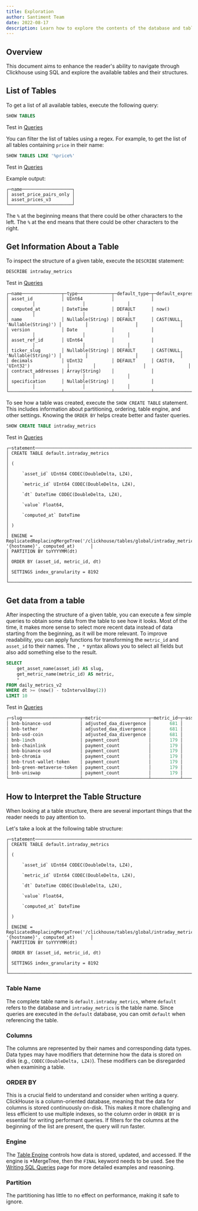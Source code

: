 ```yaml
---
title: Exploration
author: Santiment Team
date: 2022-08-17
description: Learn how to explore the contents of the database and table structure
---
```


## Overview

This document aims to enhance the reader's ability to navigate through Clickhouse using SQL and explore the available tables and their structures.

## List of Tables

To get a list of all available tables, execute the following query:

```sql
SHOW TABLES
```

Test in [Queries](https://app.santiment.net/queries/?panels=%5B%7B%22name%22%3A%22Default%20panel%20title%22%2C%22sql%22%3A%7B%22query%22%3A%22SHOW%20TABLES%22%2C%22parameters%22%3A%7B%7D%7D%2C%22settings%22%3A%7B%22type%22%3A%22TABLE%22%2C%22layout%22%3A%5B0%2C0%2C6%2C3%5D%2C%22columns%22%3A%5B%7B%22title%22%3A%22name%22%7D%5D%2C%22parameters%22%3A%5B%5D%7D%7D%5D&selected=0)

You can filter the list of tables using a regex. For example, to get the list of all tables containing `price` in their name:

```sql
SHOW TABLES LIKE '%price%'
```

Test in [Queries](https://app.santiment.net/queries/?panels=%5B%7B%22name%22%3A%22Default%20panel%20title%22%2C%22sql%22%3A%7B%22query%22%3A%22SHOW%20TABLES%20LIKE%20%27%25price%25%27%22%2C%22parameters%22%3A%7B%7D%7D%2C%22settings%22%3A%7B%22type%22%3A%22TABLE%22%2C%22layout%22%3A%5B0%2C0%2C6%2C3%5D%2C%22columns%22%3A%5B%7B%22title%22%3A%22name%22%7D%5D%2C%22parameters%22%3A%5B%5D%7D%7D%5D&selected=0)

Example output:

```
┌─name───────────────────┐
│ asset_price_pairs_only │
│ asset_prices_v3        │
└────────────────────────┘
```

The `%` at the beginning means that there could be other characters to the left.
The `%` at the end means that there could be other characters to the right.

## Get Information About a Table

To inspect the structure of a given table, execute the `DESCRIBE` statement:

```sql
DESCRIBE intraday_metrics
```

Test in [Queries](https://app.santiment.net/queries/?panels=%5B%7B%22name%22%3A%22Default%20panel%20title%22%2C%22sql%22%3A%7B%22query%22%3A%22DESCRIBE%20intraday_metrics%22%2C%22parameters%22%3A%7B%7D%7D%2C%22settings%22%3A%7B%22type%22%3A%22TABLE%22%2C%22layout%22%3A%5B0%2C0%2C6%2C3%5D%2C%22columns%22%3A%5B%7B%22title%22%3A%22name%22%7D%2C%7B%22title%22%3A%22type%22%7D%2C%7B%22title%22%3A%22default_type%22%7D%2C%7B%22title%22%3A%22default_expression%22%7D%2C%7B%22title%22%3A%22comment%22%7D%2C%7B%22title%22%3A%22codec_expression%22%7D%2C%7B%22title%22%3A%22ttl_expression%22%7D%5D%2C%22parameters%22%3A%5B%5D%7D%7D%5D&selected=0)

```
┌─name───────────────┬─type─────────────┬─default_type─┬─default_expression─────────────┬─comment─┬─codec_expression─┬─ttl_expression─┐
│ asset_id           │ UInt64           │              │                                │         │                  │                │
│ computed_at        │ DateTime         │ DEFAULT      │ now()                          │         │                  │                │
│ name               │ Nullable(String) │ DEFAULT      │ CAST(NULL, 'Nullable(String)') │         │                  │                │
│ version            │ Date             │              │                                │         │                  │                │
│ asset_ref_id       │ UInt64           │              │                                │         │                  │                │
│ ticker_slug        │ Nullable(String) │ DEFAULT      │ CAST(NULL, 'Nullable(String)') │         │                  │                │
│ decimals           │ UInt32           │ DEFAULT      │ CAST(0, 'UInt32')              │         │                  │                │
│ contract_addresses │ Array(String)    │              │                                │         │                  │                │
│ specification      │ Nullable(String) │              │                                │         │                  │                │
└────────────────────┴──────────────────┴──────────────┴────────────────────────────────┴─────────┴──────────────────┴────────────────┘
```

To see how a table was created, execute the `SHOW CREATE TABLE` statement. This includes information about partitioning, ordering, table engine, and other settings. Knowing the `ORDER BY` helps create better and faster queries.

```sql
SHOW CREATE TABLE intraday_metrics
```

Test in [Queries](https://app.santiment.net/queries/?panels=%5B%7B%22name%22%3A%22Default%20panel%20title%22%2C%22sql%22%3A%7B%22query%22%3A%22SHOW%20CREATE%20TABLE%20intraday_metrics%22%2C%22parameters%22%3A%7B%7D%7D%2C%22settings%22%3A%7B%22type%22%3A%22TABLE%22%2C%22layout%22%3A%5B0%2C0%2C6%2C3%5D%2C%22columns%22%3A%5B%7B%22title%22%3A%22statement%22%7D%5D%2C%22parameters%22%3A%5B%5D%7D%7D%5D&selected=0)

```
┌─statement──────────────────────────────────────────────────────────────────────────────────────────────────────────────┐
│ CREATE TABLE default.intraday_metrics                                                                                  │
│ (                                                                                                                      │
│     `asset_id` UInt64 CODEC(DoubleDelta, LZ4),                                                                         │
│     `metric_id` UInt64 CODEC(DoubleDelta, LZ4),                                                                        │
│     `dt` DateTime CODEC(DoubleDelta, LZ4),                                                                             │
│     `value` Float64,                                                                                                   │
│     `computed_at` DateTime                                                                                             │
│ )                                                                                                                      │
│ ENGINE = ReplicatedReplacingMergeTree('/clickhouse/tables/global/intraday_metrics_v2', '{hostname}', computed_at)      │
│ PARTITION BY toYYYYMM(dt)                                                                                              │
│ ORDER BY (asset_id, metric_id, dt)                                                                                     │
│ SETTINGS index_granularity = 8192                                                                                      │
└────────────────────────────────────────────────────────────────────────────────────────────────────────────────────────┘
```

## Get data from a table

After inspecting the structure of a given table, you can execute a few simple queries to obtain some data from the table to see how it looks. Most of the time, it makes more sense to select more recent data instead of data starting from the beginning, as it will be more relevant. To improve readability, you can apply functions for transforming the `metric_id` and `asset_id` to their names. The `, *` syntax allows you to select all fields but also add something else to the result.

```sql
SELECT
    get_asset_name(asset_id) AS slug,
    get_metric_name(metric_id) AS metric,
    *
FROM daily_metrics_v2
WHERE dt >= (now() - toIntervalDay(2))
LIMIT 10
```

Test in [Queries](https://app.santiment.net/queries/?panels=%5B%7B%22name%22%3A%22Default%20panel%20title%22%2C%22sql%22%3A%7B%22query%22%3A%22SELECT%5Cn%20%20%20%20get_asset_name(asset_id)%20AS%20slug%2C%5Cn%20%20%20%20get_metric_name(metric_id)%20AS%20metric%2C%5Cn%20%20%20%20*%5CnFROM%20daily_metrics_v2%5CnWHERE%20dt%20%3E%3D%20(now()%20-%20toIntervalDay(2))%5CnLIMIT%2010%22%2C%22parameters%22%3A%7B%7D%7D%2C%22settings%22%3A%7B%22type%22%3A%22TABLE%22%2C%22layout%22%3A%5B0%2C0%2C6%2C3%5D%2C%22columns%22%3A%5B%7B%22title%22%3A%22slug%22%7D%2C%7B%22title%22%3A%22metric%22%7D%2C%7B%22title%22%3A%22metric_id%22%7D%2C%7B%22title%22%3A%22asset_id%22%7D%2C%7B%22title%22%3A%22dt%22%2C%22formatterId%22%3A1%7D%2C%7B%22title%22%3A%22value%22%7D%2C%7B%22title%22%3A%22computed_at%22%2C%22formatterId%22%3A1%7D%5D%2C%22parameters%22%3A%5B%5D%7D%7D%5D&selected=0?panels=%5B%7B%22name%22%3A%22Default%20panel%20title%22%2C%22sql%22%3A%7B%22query%22%3A%22SELECT%5Cn%20%20%20%20get_asset_name(asset_id)%20AS%20slug%2C%5Cn%20%20%20%20get_metric_name(metric_id)%20AS%20metric%2C%5Cn%20%20%20%20*%5CnFROM%20daily_metrics_v2%5CnWHERE%20dt%20%3E%3D%20(now()%20-%20toIntervalDay(2))%5CnLIMIT%2010%22%2C%22parameters%22%3A%7B%7D%7D%2C%22settings%22%3A%7B%22type%22%3A%22TABLE%22%2C%22layout%22%3A%5B0%2C0%2C6%2C3%5D%2C%22columns%22%3A%5B%7B%22title%22%3A%22slug%22%7D%2C%7B%22title%22%3A%22metric%22%7D%2C%7B%22title%22%3A%22metric_id%22%7D%2C%7B%22title%22%3A%22asset_id%22%7D%2C%7B%22title%22%3A%22dt%22%2C%22formatterId%22%3A1%7D%2C%7B%22title%22%3A%22value%22%7D%2C%7B%22title%22%3A%22computed_at%22%2C%22formatterId%22%3A1%7D%5D%2C%22parameters%22%3A%5B%5D%7D%7D%5D&selected=0)

```sql
┌─slug──────────────────────┬─metric──────────────────┬─metric_id─┬─asset_id─┬─────────dt─┬───────────────value─┬─────────computed_at─┐
│ bnb-binance-usd           │ adjusted_daa_divergence │       681 │    41039 │ 2022-08-15 │ -1.5018654389124684 │ 2022-08-15 00:11:03 │
│ bnb-tether                │ adjusted_daa_divergence │       681 │    41048 │ 2022-08-15 │ -2.3807976412934018 │ 2022-08-15 00:11:03 │
│ bnb-usd-coin              │ adjusted_daa_divergence │       681 │    41051 │ 2022-08-15 │ -1.6207922927296166 │ 2022-08-15 00:11:03 │
│ bnb-1inch                 │ payment_count           │       179 │    41038 │ 2022-08-15 │                   4 │ 2022-08-15 00:13:20 │
│ bnb-chainlink             │ payment_count           │       179 │    41040 │ 2022-08-15 │                 103 │ 2022-08-15 00:13:20 │
│ bnb-binance-usd           │ payment_count           │       179 │    41039 │ 2022-08-15 │                2688 │ 2022-08-15 00:13:20 │
│ bnb-chromia               │ payment_count           │       179 │    41041 │ 2022-08-15 │                   3 │ 2022-08-15 00:13:20 │
│ bnb-trust-wallet-token    │ payment_count           │       179 │    41049 │ 2022-08-15 │                   6 │ 2022-08-15 00:13:20 │
│ bnb-green-metaverse-token │ payment_count           │       179 │    41042 │ 2022-08-15 │                  25 │ 2022-08-15 00:13:20 │
│ bnb-uniswap               │ payment_count           │       179 │    41050 │ 2022-08-15 │                  15 │ 2022-08-15 00:13:20 │
└───────────────────────────┴─────────────────────────┴───────────┴──────────┴────────────┴─────────────────────┴─────────────────────┘
```

## How to Interpret the Table Structure

When looking at a table structure, there are several important things that the reader needs to pay attention to.

Let's take a look at the following table structure:

```
┌─statement──────────────────────────────────────────────────────────────────────────────────────────────────────────────┐
│ CREATE TABLE default.intraday_metrics                                                                                  │
│ (                                                                                                                      │
│     `asset_id` UInt64 CODEC(DoubleDelta, LZ4),                                                                         │
│     `metric_id` UInt64 CODEC(DoubleDelta, LZ4),                                                                        │
│     `dt` DateTime CODEC(DoubleDelta, LZ4),                                                                             │
│     `value` Float64,                                                                                                   │
│     `computed_at` DateTime                                                                                             │
│ )                                                                                                                      │
│ ENGINE = ReplicatedReplacingMergeTree('/clickhouse/tables/global/intraday_metrics_v2', '{hostname}', computed_at)      │
│ PARTITION BY toYYYYMM(dt)                                                                                              │
│ ORDER BY (asset_id, metric_id, dt)                                                                                     │
│ SETTINGS index_granularity = 8192                                                                                      │
└────────────────────────────────────────────────────────────────────────────────────────────────────────────────────────┘
```

### Table Name
The complete table name is `default.intraday_metrics`, where `default` refers to the database and `intraday_metrics` is the table name. Since queries are executed in the `default` database, you can omit `default` when referencing the table.

### Columns

The columns are represented by their names and corresponding data types. Data types may have modifiers that determine how the data is stored on disk (e.g., `CODEC(DoubleDelta, LZ4)`). These modifiers can be disregarded when examining a table.

### ORDER BY

This is a crucial field to understand and consider when writing a query. ClickHouse is a column-oriented database, meaning that the data for columns is stored continuously on-disk. This makes it more challenging and less efficient to use multiple indexes, so the column order in `ORDER BY` is essential for writing performant queries. If filters for the columns at the beginning of the list are present, the query will run faster.

### Engine

The [Table Engine](https://clickhouse.com/docs/en/engines/table-engines/) controls how data is stored, updated, and accessed. If the engine is *MergeTree, then the `FINAL` keyword needs to be used. See the [Writing SQL Queries](link-to-writing-sql-queries-page) page for more detailed examples and reasoning.

### Partition
The partitioning has little to no effect on performance, making it safe to ignore.

